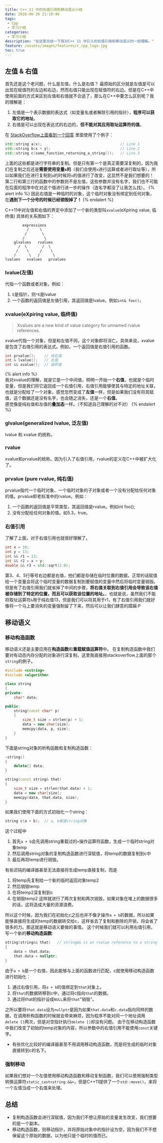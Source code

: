 ```yaml
---
title: C++ 11 中的右值引用和移动语义小结
date: 2016-06-26 21:19:46
tags:
 - Cpp
 - 学习小结
categories:
 - 学习小结
description: "在这里总结一下我对C++ 11 中引入的右值引用和移动语义的一些理解。"
feature: /assets/images/features/c_cpp_logo.jpg
toc: true
---
```

## 左值 & 右值
首先还是这个老问题，什么是左值，什么是右值？
最原始的区分就是左值是可以出现在赋值符的左边和右边，然而右值只能出现在赋值符的右边。但是在C++中使用前面的方式来区别左值和右值就不合适了，那么在C++中要怎么区别呢？我的理解是：

1. 左值是一个表示数据的表达式（如变量名或者解除引用的指针），**程序可以获取它的地址**。
2. 右值是可以出现在表达式的右边的，**但不能对其应用取址运算符的值**。

在 [StackOverflow上面看到一个回答](http://stackoverflow.com/questions/3106110/what-are-move-semantics) 里面使用了个例子：

```Cpp
std::string a(x);                                    // Line 1
std::string b(x + y);                                // Line 2
std::string c(some_function_returning_a_string());   // Line 3
```

<!-- more -->
上面的这些都是进行字符串的复制。但是只有第一个是真正需要深复制的，因为我们在复制之后还是**需要使用变量`x`的**（我们会使用`x`进行运算或者进行取址等），所以如果我们在进行复制到`a`的时候将`x`的值进行了改变，这显然不是我们想要的！
第二行和第三行的函数中的参数则不是左值，这些参数并没有名字，我们也不可能在后面的程序中在对这个值进行进一步的操作（连名字都没了让我怎么找）。
{% alert info %}
因此右值是一种临时的对象，这个临时对象没有绑定到任何对象，在<strong>遇到下一个分号的时候已经销毁掉了！</strong>
{% endalert %}

C++11中对左值和右值的界定中添加了一个新的类型叫`xvalue`(eXpiring value, 临终值)
具体的关系图如下：
```shell
        expressions
          /     \
         /       \
        /         \
    glvalues   rvalues
      /  \       /  \
     /    \     /    \
    /      \   /      \
lvalues   xvalues   prvalues
```
### lvalue(左值)
代指一个函数或者对象，例如：
1. `E`是指针，则`*E`是lvalue
2. 一个函数的返回值是左值引用，其返回值是lvalue。例如`int& foo();`

### xvalue(eXpiring value, 临终值)
> Xvalues are a new kind of value category for unnamed rvalue references.

xvalue代指一个对象，但是和左值不同，这个对象即将消亡。具体来说，xvalue是包含了右值引用的表达式。例如，一个返回值是右值引用的函数。
```Cpp
int prvalue();    // 纯右值
int & lvalue();   // 左值
int && xvalue();  // 临终值
```

{% alert info %}
<br>
我对xvalue的理解，就是它是一个中间值，明明一开始一个<strong>右值</strong>，也就是个临时变量，但是我们将它返回成一个右值引用，右值引用能够使其与特定的地址关联，也就是分配给了一个对象，感觉忽然变成了<strong>左值</strong>一样，但是如果我们没有将其赋值，这个数据还是没有名字，也会随之消失，还是一个<strong>右值</strong>。
<br>
感觉像是纯右值和左值的<strong>叠加态</strong>一样。（不知道自己理解的对不对）
{% endalert %}

### glvalue(generalized lvalue, 泛左值)
lvalue 和 xvalue 的统称。

### rvalue
xvalue和prvalue的统称。因为引入了右值引用，rvalue的定义在C++中被扩大化了。

### prvalue (pure rvalue, 纯右值)
prvalue指代一个临时对象、一个临时对象的子对象或者一个没有分配给任何对象的值。prvalue即老标准中的rvalue。例如：

1. 一个函数的返回值是平常类型，其返回值是rvalue。例如int foo();
2. 没有分配给任何对象的值。如5.3，true。

### 右值引用
了解了上面，对于右值引用也就很好理解了。
```Cpp
int x = 10;
int y = 13;
int && r1 = 13;
int && r2 = x + y;
double && r3 = std::sqrt(2.0);
```
第3、4、5行等号右边都是右值，他们都是存储在临时位置的数据，正常的话赋值给一个变量会将这个临时变量的数据复制到要赋值的变量中然后将临时变量销毁。但是有了右值引用我们就省掉了中间的步骤，**将右值关联到右值引用会导致该右值被存储到了特定的位置，而且可以获取该位置的地址。**，也就是说，虽然我们不能将取址运算符`&`用于纯右值13，但是我们可以将其用于r1，有了右值引用我们就好像将一个马上要消失的变量强制留了下来，然后可以让我们肆意的蹂躏:P

## 移动语义

### 移动构造函数

移动语义还是主要应用在**构造函数**和**重载赋值运算符**中。
在复制构造函数中我们要对有动态内存分配的对象进行深复制，这里我直接用stackoverflow上面的那个`string`的例子。

```Cpp
#include <cstring>
#include <algorithm>

class string
{
private:
    char* data;

public:
    string(const char* p)
    {
        size_t size = strlen(p) + 1;
        data = new char[size];
        memcpy(data, p, size);
    }
}
```
下面是string对象的析构函数和复制构造函数：
```Cpp
~string()
{
    delete[] data;
}

string(const string& that)
{
    size_t size = strlen(that.data) + 1;
    data = new char[size];
    memcpy(data, that.data, size);
}
```
如果我们使用下面的方式初始化一个string：
```Cpp
string c(a + b);  // a, b都是string对象
```
这个过程中
1. 首先`a + b`会先调用string重载过的`+`操作运算符函数，生成一个临时string对象temp
2. 然后调用string对象的复制构造函数进行深赋值，将temp的数据复制到c中
3. 最后再将temp进行销毁。

有些迟钝的编译器甚至无法直接将生成temp直接复制，而是
1. 将temp先复制给一个新的临时返回对象temp2
2. 然后销毁temp
3. 在将temp2深复制到c
4. 在销毁temp2
这样就进行了两次复制和两次销毁，如果对象在堆上的数据很多的话，这将造成大量的资源浪费。

所以这个时候，因为我们在初始化c之后也并不像才操作`a + b`的数据，所以如果能够直接将生成的temp的数据转交给c，这样省去了复制和删除的开销，将会省了很多的力。那这就是移动语义要做的事情。
这个时候我们就可以利用右值引用，写一个新的**移动构造函数**:
```Cpp
string(string&& that)   // string&& is an rvalue reference to a string
{
    data = that.data;
    that.data = nullptr;
}
```
由于`a + b`是一个右值，因此能够与上面的函数进行匹配，c就使用移动构造函数进行初始化：
1. 通过右值引用，将`a + b`的值绑定到`that`对象上。
2. 将`that`的数据转移到c中，通过将c指向`that`的数据。
3. 通过将that的指针设成`NULL`来将`that`"销毁"。

之所以要将`that.data`设为`nullptr`是因为如果`that.data`和`c.data`指向同样的数据，在调用析构函数的时候就会带来麻烦，因为程序不能对同一个地址调用`delete []`两次，但是对空指针执行`delete []`却没有问题。
由于在移动构造函数中我们改变了初始的temp对象的内容，所以参数中的右值引用不能使用`const`关键字。

* 有些优化比较好的编译器甚至不用调用移动构造函数，而是将生成的临时对象直接转到c的名下。

### 强制移动
如果我们想对一个左值使用移动构造函数和移动复制函数，我们可以使用强制类型转换运算符`static_cast<string &&>`，但是C++11提供了一个`std::move()`，来将一个左值当成一个右值来处理。

## 总结
* 复制构造函数会进行深赋值，因为我们不想让原始的变量发生改变，我们想要的是一个副本。
* 移动构造函数，则移动指针，并将原始对象中的指针设为空，因为我们不不想保留这个原始的数据，以为他只是个临时的值而已。

